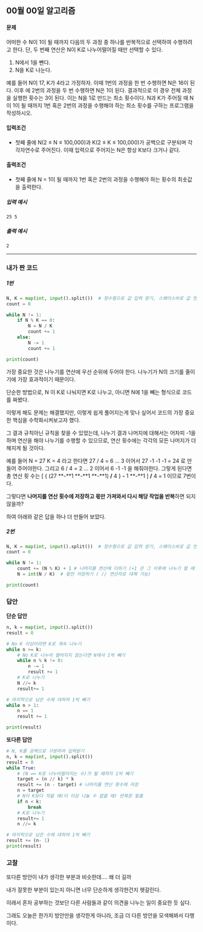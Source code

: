## 00월 00일 알고리즘



#### 문제

어떠한 수 N이 1이 될 때까지 다음의 두 과정 중 하나를 반복적으로 선택하여 수행하려고 한다. 단, 두 번째 연산은 N이 K로 나누어떨어질 때만 선택할 수 있다.



1. N에서 1을 뺀다.
2. N을 K로 나눈다.



예를 들어 N이 17, K가 4라고 가정하자. 이때 1번의 과정을 한 번 수행하면 N은 16이 된다. 이후 에 2번의 과정을 두 번 수행하면 N은 1이 된다. 결과적으로 이 경우 전체 과정을 실행한 횟수는 3이 된다. 이는 N을 1로 만드는 최소 횟수이다.
N과 K가 주어질 때 N이 1이 될 때까지 1번 혹은 2번의 과정을 수행해야 하는 최소 횟수를 구하는 프로그램을 작성하시오.







#### 입력조건

-  첫째 줄에 N(2 ≤ N ≤ 100,000)과 K(2 ≤ K ≤ 100,000)가 공백으로 구분되며 각각자연수로 주어진다. 이때 입력으로 주어지는 N은 항상 K보다 크거나 같다.



#### 출력조건

- 첫째 줄에 N = 1이 될 때까지 1번 혹은 2번의 과정을 수행해야 하는 횟수의 최솟값을 출력한다.



##### 입력 예시

```
25 5
```





##### 출력 예시

```
2
```





--------



### 내가 짠 코드

##### 1번

```python
N, K = map(int, input().split())  # 정수형으로 값 입력 받기, 스페이스바로 값 연속으로 받기
count = 0

while N != 1:
    if N % K == 0:
        N = N / K
        count += 1
    else:
        N -= 1
        count += 1

print(count)
```

가장 중요한 것은 나누기를 연산에 우선 순위에 두어야 한다. 나누기가 N의 크기를 줄이기에 가장 효과적이기 때문이다.

단순한 방법으로, N 이 K로 나눠지면 K로 나누고, 아니면 N에 1을 빼는 형식으로 코드를 짜봤다. 

이렇게 해도 문제는 해결했지만, 이렇게 쉽게 풀어지는게 맞나 싶어서 코드의 가장 중요한 핵심을 수학화시켜보고자 했다. 



그 결과 규칙아닌 규칙을 찾을 수 있었는데, 나누기 결과 나머지에 대해서는 어차피 -1을 하며 연산을 해야 나누기를 수행할 수 있으므로, 연산 횟수에는 각각의 모든 나머지가 더해지게 될 것이다. 

예를 들어 N = 27 K = 4 라고 한다면 27 / 4 = 6 ... 3 이어서 27 -1 -1 -1 = 24 로 만들어 주어야한다. 그리고 6 / 4 = 2 ... 2 이어서 6 -1 -1 을 해줘야한다. 그렇게 된다면 총 연산 횟 수는 [ { (27 **-**1 **-**1 **-**1) **/** 4 } **-** 1 **-**1 ] **/** 4 = 1 이므로 7번이다.

그렇다면 **나머지를 연산 횟수에 저장하고 몫만 가져와서 다시 해당 작업을 반복**하면 되지 않을까?

하여 아래와 같은 답을 하나 더 만들어 보았다. 



##### 2번

```python
N, K = map(int, input().split())  # 정수형으로 값 입력 받기, 스페이스바로 값 연속으로 받기
count = 0

while N != 1:
    count += (N % K) + 1 # 나머지를 연산에 더하기 (+1 은 그 이후에 나누기 할 때 증가하는 연산 횟수)
    N = int(N / K)  # 몫만 저장하기 ( // 연산자로 대체 가능)

print(count)
```







### 답안



**단순 답안**

```python
n, k = map(int, input().split())
result = 0

# No K 이상이라면 K로 계속 나누기
while n >= k:
	# No K로 나누어 떨어지지 않는다면 N에서 1씩 빼기
	while n % k != 0:
		n -= 1
		result += 1
	# K로 나누기
	N //= k 
	result+= 1

# 마지막으로 남은 수에 대하여 1씩 빼기
while n > 1:
	n == 1
	result += 1

print(result)
```



**또다른 답안**

```python
# N, K를 공백으로 구분하여 입력받기
n, k = map(int, input().split())
result = 0
while True:
	# (N == K로 나누어떨어지는 수)가 될 때까지 1씩 빼기
	target = (n // k) * k
	result += (n - target) # 나머지를 연산 횟수에 저장
	n = target
	# N이 K보다 작을 때(더 이상 나눌 수 없을 때) 반복문 탈출
	if n < k:
		break
	# K로 나누기
	result+= 1
	n //= k

# 마지막으로 남은 수에 대하여 1씩 빼기
result += (n- 1)
print(result)
```











### 고찰

또다른 방안이 내가 생각한 부분과 비슷한데.... 왜 더 길까

내가 잘못한 부분이 있는지 아니면 너무 단순하게 생각한건지 헷갈린다.

이래서 혼자 공부하는 것보단 다른 사람들과 같이 의견을 나누는 일이 중요한 듯 싶다. 

그래도 오늘은 한가지 방안만을 생각한게 아니라, 조금 더 다른 방안을 모색해봐서 다행이다.